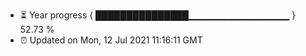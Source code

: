 - ⏳ Year progress { ███████████████▁▁▁▁▁▁▁▁▁▁▁▁▁▁▁ } 52.73 %
- ⏰ Updated on Mon, 12 Jul 2021 11:16:11 GMT


